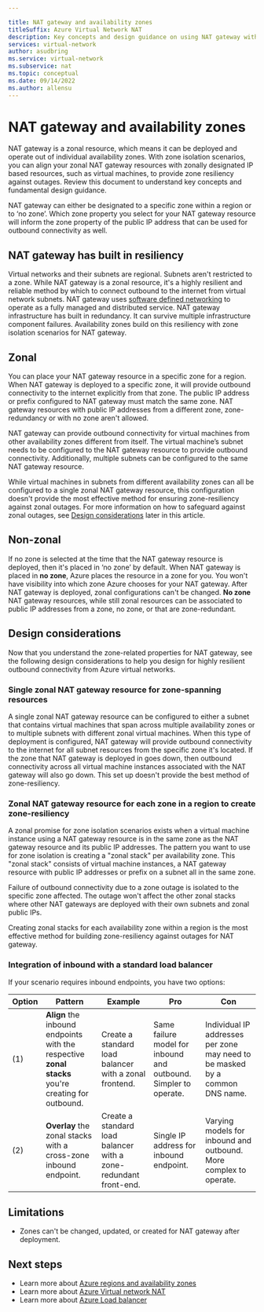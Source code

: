 ```yaml
---

title: NAT gateway and availability zones
titleSuffix: Azure Virtual Network NAT
description: Key concepts and design guidance on using NAT gateway with availability zones.
services: virtual-network
author: asudbring
ms.service: virtual-network
ms.subservice: nat
ms.topic: conceptual
ms.date: 09/14/2022
ms.author: allensu
---
```


# NAT gateway and availability zones
NAT gateway is a zonal resource, which means it can be deployed and operate out of individual availability zones. With zone isolation scenarios, you can align your zonal NAT gateway resources with zonally designated IP based resources, such as virtual machines, to provide zone resiliency against outages. Review this document to understand key concepts and fundamental design guidance. 

NAT gateway can either be designated to a specific zone within a region or to ‘no zone’. Which zone property you select for your NAT gateway resource will inform the zone property of the public IP address that can be used for outbound connectivity as well. 

## NAT gateway has built in resiliency

Virtual networks and their subnets are regional. Subnets aren't restricted to a zone. While NAT gateway is a zonal resource, it's a highly resilient and reliable method by which to connect outbound to the internet from virtual network subnets. NAT gateway uses [software defined networking](/azure-stack/hci/concepts/software-defined-networking) to operate as a fully managed and distributed service. NAT gateway infrastructure has built in redundancy. It can survive multiple infrastructure component failures. Availability zones build on this resiliency with zone isolation scenarios for NAT gateway. 

## Zonal

You can place your NAT gateway resource in a specific zone for a region. When NAT gateway is deployed to a specific zone, it will provide outbound connectivity to the internet explicitly from that zone. The public IP address or prefix configured to NAT gateway must match the same zone. NAT gateway resources with public IP addresses from a different zone, zone-redundancy or with no zone aren't allowed.

NAT gateway can provide outbound connectivity for virtual machines from other availability zones different from itself. The virtual machine’s subnet needs to be configured to the NAT gateway resource to provide outbound connectivity. Additionally, multiple subnets can be configured to the same NAT gateway resource. 

While virtual machines in subnets from different availability zones can all be configured to a single zonal NAT gateway resource, this configuration doesn't provide the most effective method for ensuring zone-resiliency against zonal outages. For more information on how to safeguard against zonal outages, see [Design considerations](#design-considerations) later in this article.

## Non-zonal
If no zone is selected at the time that the NAT gateway resource is deployed, then it's placed in ‘no zone’ by default. When NAT gateway is placed in **no zone**, Azure places the resource in a zone for you. You won't have visibility into which zone Azure chooses for your NAT gateway. After NAT gateway is deployed, zonal configurations can't be changed. **No zone** NAT gateway resources, while still zonal resources can be associated to public IP addresses from a zone, no zone, or that are zone-redundant. 

## Design considerations

Now that you understand the zone-related properties for NAT gateway, see the following design considerations to help you design for highly resilient outbound connectivity from Azure virtual networks.  

### Single zonal NAT gateway resource for zone-spanning resources 

A single zonal NAT gateway resource can be configured to either a subnet that contains virtual machines that span across multiple availability zones or to multiple subnets with different zonal virtual machines. When this type of deployment is configured, NAT gateway will provide outbound connectivity to the internet for all subnet resources from the specific zone it's located. If the zone that NAT gateway is deployed in goes down, then outbound connectivity across all virtual machine instances associated with the NAT gateway will also go down. This set up doesn't provide the best method of zone-resiliency. 

### Zonal NAT gateway resource for each zone in a region to create zone-resiliency 

A zonal promise for zone isolation scenarios exists when a virtual machine instance using a NAT gateway resource is in the same zone as the NAT gateway resource and its public IP addresses. The pattern you want to use for zone isolation is creating a "zonal stack" per availability zone. This "zonal stack" consists of virtual machine instances, a NAT gateway resource with public IP addresses or prefix on a subnet all in the same zone.

Failure of outbound connectivity due to a zone outage is isolated to the specific zone affected. The outage won't affect the other zonal stacks where other NAT gateways are deployed with their own subnets and zonal public IPs. 

Creating zonal stacks for each availability zone within a region is the most effective method for building zone-resiliency against outages for NAT gateway. 

### Integration of inbound with a standard load balancer  

If your scenario requires inbound endpoints, you have two options:

| Option | Pattern | Example | Pro | Con |
|---|---|---|---|---|
| (1) | **Align** the inbound endpoints with the respective **zonal stacks** you're creating for outbound. | Create a standard load balancer with a zonal frontend. | Same failure model for inbound and outbound. Simpler to operate. | Individual IP addresses per zone may need to be masked by a common DNS name. |
| (2) | **Overlay** the zonal stacks with a cross-zone inbound endpoint. | Create a standard load balancer with a zone-redundant front-end. | Single IP address for inbound endpoint. | Varying models for inbound and outbound. More complex to operate. |

## Limitations

* Zones can't be changed, updated, or created for NAT gateway after deployment.

## Next steps

* Learn more about [Azure regions and availability zones](/azure/availability-zones/az-overview)
* Learn more about [Azure Virtual network NAT](/azure/virtual-network/nat-gateway/nat-overview)
* Learn more about [Azure Load balancer](/azure/load-balancer/load-balancer-overview)




